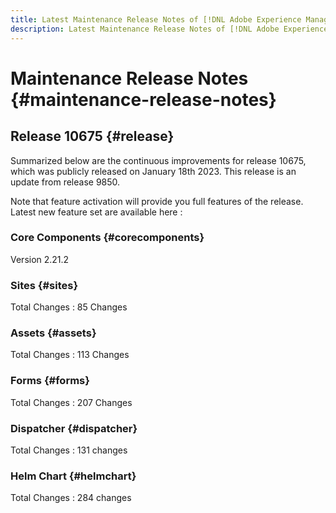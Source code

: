 ```yaml
---
title: Latest Maintenance Release Notes of [!DNL Adobe Experience Manager] as a Cloud Service.
description: Latest Maintenance Release Notes of [!DNL Adobe Experience Manager] as a Cloud Service.
---
```


# Maintenance Release Notes {#maintenance-release-notes}

## Release 10675 {#release}

Summarized below are the continuous improvements for release 10675, which was publicly released on January 18th 2023. This release is an update from release 9850. 

Note that feature activation will provide you full features of the release. Latest new feature set are available here : 

### Core Components {#corecomponents}

Version 2.21.2

### Sites {#sites}

Total Changes : 85 Changes

### Assets {#assets}

Total Changes : 113 Changes

### Forms {#forms}

Total Changes : 207 Changes

### Dispatcher {#dispatcher}

Total Changes : 131 changes

### Helm Chart {#helmchart}

Total Changes : 284 changes
